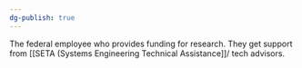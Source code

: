 ```yaml
---
dg-publish: true
---
```

The federal employee who provides funding for research. They get support from [[SETA (Systems Engineering Technical Assistance]]/ tech advisors.